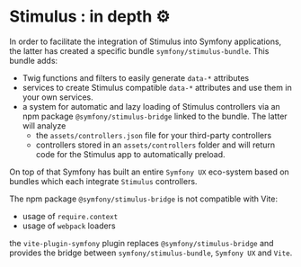 # Stimulus : in depth ⚙️

In order to facilitate the integration of Stimulus into Symfony applications, the latter has created a specific bundle `symfony/stimulus-bundle`. This bundle adds:

- Twig functions and filters to easily generate `data-*` attributes
- services to create Stimulus compatible `data-*` attributes and use them in your own services.
- a system for automatic and lazy loading of Stimulus controllers via an npm package `@symfony/stimulus-bridge` linked to the bundle. The latter will analyze
   - the `assets/controllers.json` file for your third-party controllers
   - controllers stored in an `assets/controllers` folder
and will return code for the Stimulus app to automatically preload.


On top of that Symfony has built an entire `Symfony UX` eco-system based on bundles which each integrate `Stimulus` controllers.


The npm package `@symfony/stimulus-bridge` is not compatible with Vite:
   - usage of `require.context`
   - usage of `webpack` loaders

the `vite-plugin-symfony` plugin replaces `@symfony/stimulus-bridge` and provides the bridge between `symfony/stimulus-bundle`, `Symfony UX` and `Vite`.
